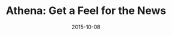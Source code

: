 ---
layout: post
title:  "Athena: Get a Feel for the News"
date:   2015-10-08
categories: project
featured: true
featured_img: '/img/athena-screenshot.png'
---